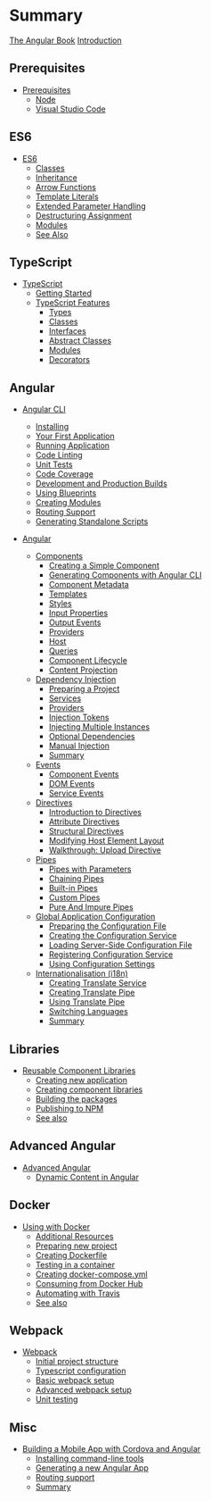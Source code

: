 # Summary

[The Angular Book](title-page.md)
[Introduction](ch00-00-introduction.md)

## Prerequisites

- [Prerequisites](ch01-00-prerequisites.md)
  - [Node](ch01-01-node.md)
  - [Visual Studio Code](ch01-02-vscode.md)

## ES6

- [ES6](ch02-00-es6.md)
  - [Classes](ch02-01-classes.md)
  - [Inheritance](ch02-02-inheritance.md)
  - [Arrow Functions](ch02-03-arrow-functions.md)
  - [Template Literals](ch02-04-template-literals.md)
  - [Extended Parameter Handling](ch02-05-extended-parameters.md)
  - [Destructuring Assignment](ch02-06-destructuring.md)
  - [Modules](ch02-07-modules.md)
  - [See Also](ch02-08-see-also.md)

## TypeScript

- [TypeScript](ch03-00-typescript.md)
  - [Getting Started](ch03-01-getting-started.md)
  - [TypeScript Features](ch03-02-features.md)
    - [Types](ch03-03-types.md)
    - [Classes](ch03-04-classes.md)
    - [Interfaces](ch03-05-interfaces.md)
    - [Abstract Classes](ch03-06-abstract-classes.md)
    - [Modules](ch03-07-modules.md)
    - [Decorators](ch03-08-decorators.md)

## Angular

- [Angular CLI](ch04-00-angular-cli.md)
  - [Installing](ch04-01-installing.md)
  - [Your First Application](ch04-02-first-application.md)
  - [Running Application](ch04-03-running-application.md)
  - [Code Linting](ch04-04-linting.md)
  - [Unit Tests](ch04-05-testing.md)
  - [Code Coverage](ch04-06-coverage.md)
  - [Development and Production Builds](ch04-07-development-and-production-builds.md)
  - [Using Blueprints](ch04-08-using-blueprints.md)
  - [Creating Modules](ch04-09-creating-modules.md)
  - [Routing Support](ch04-10-routing-support.md)
  - [Generating Standalone Scripts](ch04-11-generating-standalone-scripts.md)

- [Angular](ch05-00-angular.md)
  - [Components](ch05-01-components.md)
    - [Creating a Simple Component](ch05-02-creating-a-simple-component.md)
    - [Generating Components with Angular CLI](ch05-03-generating-components-with-angular-cli.md)
    - [Component Metadata](ch05-04-component-metadata.md)
    - [Templates](ch05-05-templates.md)
    - [Styles](ch05-06-styles.md)
    - [Input Properties](ch05-07-input-properties.md)
    - [Output Events](ch05-08-output-events.md)
    - [Providers](ch05-09-providers.md)
    - [Host](ch05-10-host.md)
    - [Queries](ch05-11-queries.md)
    - [Component Lifecycle](ch05-12-component-lifecycle.md)
    - [Content Projection](ch05-13-content-projection.md)
  - [Dependency Injection](ch06-00-dependency-injection.md)
    - [Preparing a Project](ch06-01-preparing-a-project.md)
    - [Services](ch06-02-services.md)
    - [Providers](ch06-03-providers.md)
    - [Injection Tokens](ch06-04-injection-tokens.md)
    - [Injecting Multiple Instances](ch06-05-injecting-multiple-instances.md)
    - [Optional Dependencies](ch06-06-optional-dependencies.md)
    - [Manual Injection](ch06-07-manual-injection.md)
    - [Summary](ch06-08-summary.md)
  - [Events](ch07-00-events.md)
    - [Component Events](ch07-01-component-events.md)
    - [DOM Events](ch07-02-dom-events.md)
    - [Service Events](ch07-03-service-events.md)
  - [Directives](ch08-00-directives.md)
    - [Introduction to Directives](ch08-01-introduction-to-directives.md)
    - [Attribute Directives](ch08-02-attribute-directives.md)
    - [Structural Directives](ch08-03-structural-directives.md)
    - [Modifying Host Element Layout](ch08-04-modifying-host-layout.md)
    - [Walkthrough: Upload Directive](ch08-05-walkthrough-upload-directive.md)
  - [Pipes](ch09-00-pipes.md)
    - [Pipes with Parameters](ch09-01-pipes-with-parameters.md)
    - [Chaining Pipes](ch09-02-chaining-pipes.md)
    - [Built-in Pipes](ch09-03-built-in-pipes.md)
    - [Custom Pipes](ch09-04-custom-pipes.md)
    - [Pure And Impure Pipes](ch09-05-pure-and-impure-pipes.md)
  - [Global Application Configuration]()
    - [Preparing the Configuration File]()
    - [Creating the Configuration Service]()
    - [Loading Server-Side Configuration File]()
    - [Registering Configuration Service]()
    - [Using Configuration Settings]()
  - [Internationalisation (i18n)]()
    - [Creating Translate Service]()
    - [Creating Translate Pipe]()
    - [Using Translate Pipe]()
    - [Switching Languages]()
    - [Summary]()

## Libraries

- [Reusable Component Libraries]()
  - [Creating new application]()
  - [Creating component libraries]()
  - [Building the packages]()
  - [Publishing to NPM]()
  - [See also]()

## Advanced Angular

- [Advanced Angular]()
  - [Dynamic Content in Angular]()

## Docker

- [Using with Docker]()
  - [Additional Resources]()
  - [Preparing new project]()
  - [Creating Dockerfile]()
  - [Testing in a container]()
  - [Creating docker-compose.yml]()
  - [Consuming from Docker Hub]()
  - [Automating with Travis]()
  - [See also]()

## Webpack

- [Webpack]()
  - [Initial project structure]()
  - [Typescript configuration]()
  - [Basic webpack setup]()
  - [Advanced webpack setup]()
  - [Unit testing]()

## Misc

- [Building a Mobile App with Cordova and Angular]()
  - [Installing command-line tools]()
  - [Generating a new Angular App]()
  - [Routing support]()
  - [Summary]()
